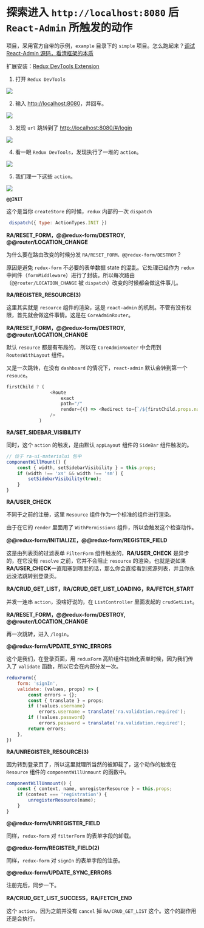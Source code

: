 # 探索进入 `http://localhost:8080` 后 `React-Admin` 所触发的动作

项目，采用官方自带的示例，`example` 目录下的 `simple` 项目。怎么跑起来？[调试 React-Admin 源码，看清框架的本质](../debug-react-admin.md)

扩展安装：[Redux DevTools Extension](https://github.com/zalmoxisus/redux-devtools-extension)


1. 打开 `Redux DevTools`

![](./images/npm-start/1.png)

2. 输入 [http://localhost:8080](http://localhost:8080/)，并回车。

![](./images/npm-start/2.png)

3. 发现 `url` 跳转到了 [http://localhost:8080/#/login](http://localhost:8080/)

![](./images/npm-start/3.png)

4. 看一眼 `Redux DevTools`，发现执行了一堆的 `action`。

![](./images/npm-start/4.png)

5. 我们理一下这些 `action`。

![](./images/npm-start/5.png)

**`@@INIT`**

这个是当你 `createStore` 的时候，`redux` 内部的一次 `dispatch`

```js
 dispatch({ type: ActionTypes.INIT })
```

**RA/RESET_FORM，@@redux-form/DESTROY, @@router/LOCATION_CHANGE**

为什么要在路由改变的时候分发 `RA/RESET_FORM，@@redux-form/DESTROY`？

原因是避免 `redux-form` 不必要的表单数据 state 的混乱。它处理已经作为 `redux` 中间件（`formMiddleware`）进行了封装。所以每次路由（`@@router/LOCATION_CHANGE` 被 `dispatch`）改变的时候都会做这件事儿。

**RA/REGISTER_RESOURCE(3)**

这里其实就是 `resource` 组件的渲染，这是 `react-admin` 的机制。不管有没有权限，首先就会做这件事情。这是在 `CoreAdminRouter`。

**RA/RESET_FORM，@@redux-form/DESTROY, @@router/LOCATION_CHANGE**

默认 `resource` 都是有布局的， 所以在 `CoreAdminRouter` 中会用到 `RoutesWithLayout` 组件。

又是一次跳转，在没有 `dashboard` 的情况下，`react-admin` 默认会转到第一个 `resouce`。
```js
firstChild ? (
                <Route
                    exact
                    path="/"
                    render={() => <Redirect to={`/${firstChild.props.name}`} />}
                />
            )
```

**RA/SET_SIDEBAR_VISIBILITY**

同时，这个 `action` 的触发，是由默认 `appLayout` 组件的 `SideBar` 组件触发的。
```js
// 位于 ra-ui-materialui 包中
componentWillMount() {
    const { width, setSidebarVisibility } = this.props;
    if (width !== 'xs' && width !== 'sm') {
        setSidebarVisibility(true);
    }
}
```
**RA/USER_CHECK**

不同于之前的注册，这里 `Resource` 组件作为一个标准的组件进行渲染。

由于在它的 `render` 里面用了 `WithPermissions` 组件，所以会触发这个检查动作。

**@@redux-form/INITIALIZE，@@redux-form/REGISTER_FIELD**

这是由列表页的过滤表单 `FilterForm` 组件触发的，**RA/USER_CHECK** 是异步的，在它没有 `resolve` 之前，它并不会阻止 `resource` 的渲染。也就是说如果**RA/USER_CHECK**一直阻塞到哪里的话，那么你会直接看到资源列表，并且你永远没法跳转到登录页。

**RA/CRUD_GET_LIST，RA/CRUD_GET_LIST_LOADING，RA/FETCH_START**

并发一连串 `action`，没啥好说的，在 `ListController` 里面发起的 `crudGetList`。

**RA/RESET_FORM，@@redux-form/DESTROY, @@router/LOCATION_CHANGE**

再一次跳转，进入 `/login`。

**@@redux-form/UPDATE_SYNC_ERRORS**

这个是我们，在登录页面，用 `reduxForm` 高阶组件初始化表单时候，因为我们传入了 `validate` 函数，所以它会在内部分发一次。

```js
reduxForm({
    form: 'signIn',
    validate: (values, props) => {
        const errors = {};
        const { translate } = props;
        if (!values.username)
            errors.username = translate('ra.validation.required');
        if (!values.password)
            errors.password = translate('ra.validation.required');
        return errors;
    },
})
```

**RA/UNREGISTER_RESOURCE(3)**

因为转到登录页了，所以这里就理所当然的被卸载了，这个动作的触发在 `Resource` 组件的 `componentWillUnmount` 的函数中。

```js
componentWillUnmount() {
    const { context, name, unregisterResource } = this.props;
    if (context === 'registration') {
        unregisterResource(name);
    }
}
```

**@@redux-form/UNREGISTER_FIELD**

同样，`redux-form` 对 `filterForm` 的表单字段的卸载。

**@@redux-form/REGISTER_FIELD(2)**

同样，`redux-form` 对 `signIn` 的表单字段的注册。

**@@redux-form/UPDATE_SYNC_ERRORS**

注册完后，同步一下。

**RA/CRUD_GET_LIST_SUCCESS，RA/FETCH_END** 

这个 `action`，因为之前并没有 `cancel` 掉 `RA/CRUD_GET_LIST` 这个。这个的副作用还是会执行。